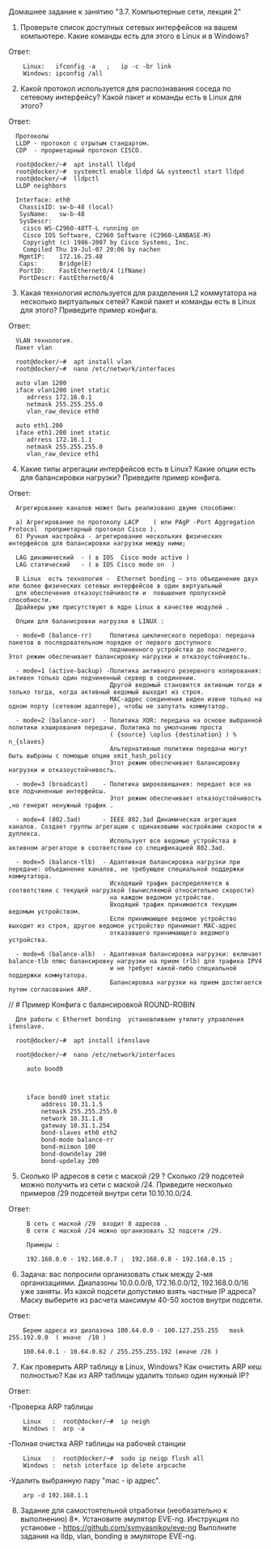 Домашнее задание к занятию "3.7. Компьютерные сети, лекция 2"


1) Проверьте список доступных сетевых интерфейсов на вашем компьютере. Какие команды есть для этого в Linux и в Windows?

Ответ:

        Linux:   ifconfig -a   ;   ip -с -br link
        Windows: ipconfig /all

2) Какой протокол используется для распознавания соседа по сетевому интерфейсу? Какой пакет и команды есть в Linux для этого?

Ответ:
  
      Протоколы   
      LLDP - протокол с отрытым стандартом.
      CDP  - прориетарный протокол CISCO.

      root@docker/~#  apt install lldpd
      root@docker/~#  systemctl enable lldpd && systemctl start lldpd
      root@docker/~#  lldpctl
      LLDP neighbors
   
      Interface: eth0
       ChassisID: sw-b-48 (local)
       SysName:   sw-b-48
       SysDescr:
        cisco WS-C2960-48TT-L running on
        Cisco IOS Software, C2960 Software (C2960-LANBASE-M)
        Copyright (c) 1986-2007 by Cisco Systems, Inc.
        Compiled Thu 19-Jul-07 20:06 by nachen
       MgmtIP:    172.16.25.48
       Caps:      Bridge(E)
       PortID:    FastEthernet0/4 (ifName)
       PortDescr: FastEthernet0/4

3) Какая технология используется для разделения L2 коммутатора на несколько виртуальных сетей? Какой пакет и команды есть в Linux для этого? Приведите пример конфига.

Ответ:
      
      VLAN технология.  
      Пакет vlan
      
      root@docker/~#  apt install vlan
      root@docker/~#  nano /etc/network/interfaces

      auto vlan 1200
      iface vlan1200 inet static
         adrress 172.16.0.1
         netmask 255.255.255.0
         vlan_raw_device eth0

      auto eth1.200
      iface eth1.200 inet static
         adrress 172.16.1.1
         netmask 255.255.255.0
         vlan_raw_device eth1

4) Какие типы агрегации интерфейсов есть в Linux? Какие опции есть для балансировки нагрузки? Приведите пример конфига.

Ответ:

      Агрегирование каналов может быть реализовано двумя способами:

      а) Агрегирование по протоколу LACP    ( или PAgP -Port Aggregation Protocol  проприетарный протокол Cisco ).
      б) Ручная настройка - агрегирование нескольких физических интерфейсов для балансировки нагрузки между ними;
        
      LAG динамический  - ( в IOS  Cisco mode active )
      LAG статический   - ( в IOS Cisco mode on  )  

      В Linux  есть технология -  Ethernet bonding — это объединение двух или более физических сетевых интерфейсов в один виртуальный 
      для обеспечения отказоустойчивости и  повышения пропускной способности.
      Драйверы уже присутствуют в ядре Linux в качестве модулей .

      Опции для баланисровки нагрузки в LINUX :

      - mode=0 (balance-rr)     Политика циклического перебора: передача пакетов в последовательном порядке от первого доступного 
                                подчиненного устройства до последнего. Этот режим обеспечивает балансировку нагрузки и отказоустойчивость.

      - mode=1 (active-backup) -Политика активного резервного копирования: активен только один подчиненный сервер в соединении. 
                                Другой ведомый становится активным тогда и только тогда, когда активный ведомый выходит из строя. 
                                MAC-адрес соединения виден извне только на одном порту (сетевом адаптере), чтобы не запутать коммутатор.

      - mode=2 (balance-xor)  - Политика XOR: передача на основе выбранной политики хэширования передачи. Политика по умолчанию проста
                                ( {source} \oplus {destination} ) % n_{slaves} 
                                Альтернативные политики передачи могут быть выбраны с помощью опции xmit_hash_policy 
                                Этот режим обеспечивает балансировку нагрузки и отказоустойчивость.

      - mode=3 (broadcast)    - Политика широковещания: передает все на все подчиненные интерфейсы. 
                                Этот режим обеспечивает отказоустойчивость ,но генерит ненужный трафик .

      - mode=4 (802.3ad)      - IEEE 802.3ad Динамическая агрегация каналов. Создает группы агрегации с одинаковыми настройками скорости и дуплекса. 
                                Использует все ведомые устройства в активном агрегаторе в соответствии со спецификацией 802.3ad.

      - mode=5 (balance-tlb)  - Адаптивная балансировка нагрузки при передаче: объединение каналов, не требующее специальной поддержки коммутатора. 
                                Исходящий трафик распределяется в соответствии с текущей нагрузкой (вычисляемой относительно скорости) 
                                на каждом ведомом устройстве. 
                                Входящий трафик принимается текущим ведомым устройством.
                                Если принимающее ведомое устройство выходит из строя, другое ведомое устройство принимает MAC-адрес 
                                отказавшего принимающего ведомого устройства.

      - mode=6 (balance-alb)  - Адаптивная балансировка нагрузки: включает balance-tlb плюс балансировку нагрузки на прием (rlb) для трафика IPV4 
                                и не требует какой-либо специальной поддержки коммутатора. 
                                Балансировка нагрузки на прием достигается путем согласования ARP.

//    # Пример Конфига с балансировкой ROUND-ROBIN

      Для работы с Ethernet bonding  установливаем утилиту управления ifenslave.

      root@docker/~#  apt install ifenslave

      root@docker/~#  nano /etc/network/interfaces
 
         auto bond0
         
   
   
         iface bond0 inet static
             address 10.31.1.5
             netmask 255.255.255.0
             network 10.31.1.0
             gateway 10.31.1.254
             bond-slaves eth0 eth2
             bond-mode balance-rr
             bond-miimon 100
             bond-downdelay 200
             bond-updelay 200     
      

5) Сколько IP адресов в сети с маской /29 ? Сколько /29 подсетей можно получить из сети с маской /24. 
   Приведите несколько примеров /29 подсетей внутри сети 10.10.10.0/24.

Ответ:

         В сеть с маской /29  входит 8 адресов . 
         В сети с маской /24 можно организовать 32 подсети /29.

         Примеры :
     
         192.168.0.0 - 192.168.0.7 ;  192.168.0.8 - 192.168.0.15 ; 

6) Задача: вас попросили организовать стык между 2-мя организациями. Диапазоны 10.0.0.0/8, 172.16.0.0/12, 192.168.0.0/16 уже заняты. 
   Из какой подсети допустимо взять частные IP адреса? Маску выберите из расчета максимум 40-50 хостов внутри подсети.

Ответ:

        Берем адреса из диапазона 100.64.0.0 - 100.127.255.255   mask 255.192.0.0  ( иначе  /10 )

        100.64.0.1 - 10.64.0.62 / 255.255.255.192 (иначе /26 )


7) Как проверить ARP таблицу в Linux, Windows? Как очистить ARP кеш полностью? Как из ARP таблицы удалить только один нужный IP?

Ответ:

-Проверка ARP таблицы

        Linux   :  root@docker/~#  ip neigh  
        Windows :  arp -a
    
-Полная очистка ARP таблицы на рабочей станции
         
        Linux   :  root@docker/~#  sudo ip neigp flush all
        Windows :  netsh interface ip delete arpcache

-Удалить выбранную пару "mac - ip адрес".

        arp -d 192.168.1.1   



8) Задание для самостоятельной отработки (необязательно к выполнению)
   8*. Установите эмулятор EVE-ng.
   Инструкция по установке - https://github.com/svmyasnikov/eve-ng
   Выполните задания на lldp, vlan, bonding в эмуляторе EVE-ng.



